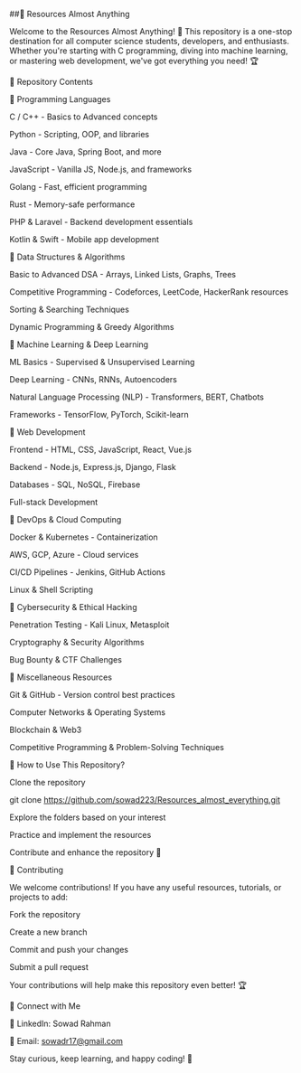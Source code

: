 ##🚀 Resources Almost Anything

Welcome to the Resources Almost Anything! 🎯 This repository is a one-stop destination for all computer science students, developers, and enthusiasts. Whether you're starting with C programming, diving into machine learning, or mastering web development, we've got everything you need! 🏆



📂 Repository Contents

🔹 Programming Languages

C / C++ - Basics to Advanced concepts

Python - Scripting, OOP, and libraries

Java - Core Java, Spring Boot, and more

JavaScript - Vanilla JS, Node.js, and frameworks

Golang - Fast, efficient programming

Rust - Memory-safe performance

PHP & Laravel - Backend development essentials

Kotlin & Swift - Mobile app development

🔹 Data Structures & Algorithms

Basic to Advanced DSA - Arrays, Linked Lists, Graphs, Trees

Competitive Programming - Codeforces, LeetCode, HackerRank resources

Sorting & Searching Techniques

Dynamic Programming & Greedy Algorithms

🔹 Machine Learning & Deep Learning

ML Basics - Supervised & Unsupervised Learning

Deep Learning - CNNs, RNNs, Autoencoders

Natural Language Processing (NLP) - Transformers, BERT, Chatbots

Frameworks - TensorFlow, PyTorch, Scikit-learn

🔹 Web Development

Frontend - HTML, CSS, JavaScript, React, Vue.js

Backend - Node.js, Express.js, Django, Flask

Databases - SQL, NoSQL, Firebase

Full-stack Development

🔹 DevOps & Cloud Computing

Docker & Kubernetes - Containerization

AWS, GCP, Azure - Cloud services

CI/CD Pipelines - Jenkins, GitHub Actions

Linux & Shell Scripting

🔹 Cybersecurity & Ethical Hacking

Penetration Testing - Kali Linux, Metasploit

Cryptography & Security Algorithms

Bug Bounty & CTF Challenges

🔹 Miscellaneous Resources

Git & GitHub - Version control best practices

Computer Networks & Operating Systems

Blockchain & Web3

Competitive Programming & Problem-Solving Techniques

📖 How to Use This Repository?

Clone the repository

git clone https://github.com/sowad223/Resources_almost_everything.git

Explore the folders based on your interest

Practice and implement the resources

Contribute and enhance the repository 🚀


🤝 Contributing

We welcome contributions! If you have any useful resources, tutorials, or projects to add:

Fork the repository

Create a new branch

Commit and push your changes

Submit a pull request

Your contributions will help make this repository even better! 🏆

🔗 Connect with Me

💼 LinkedIn: Sowad Rahman

📧 Email: sowadr17@gmail.com

Stay curious, keep learning, and happy coding! 🚀
